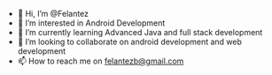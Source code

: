 - 👋 Hi, I’m @Felantez
- 👀 I’m interested in Android Development
- 🌱 I’m currently learning Advanced Java and full stack development
- 💞️ I’m looking to collaborate on android development and web development
- 📫 How to reach me on felantezb@gmail.com

<!---
Felantez/Felantez is a ✨ special ✨ repository because its `README.md` (this file) appears on your GitHub profile.
You can click the Preview link to take a look at your changes.
--->
